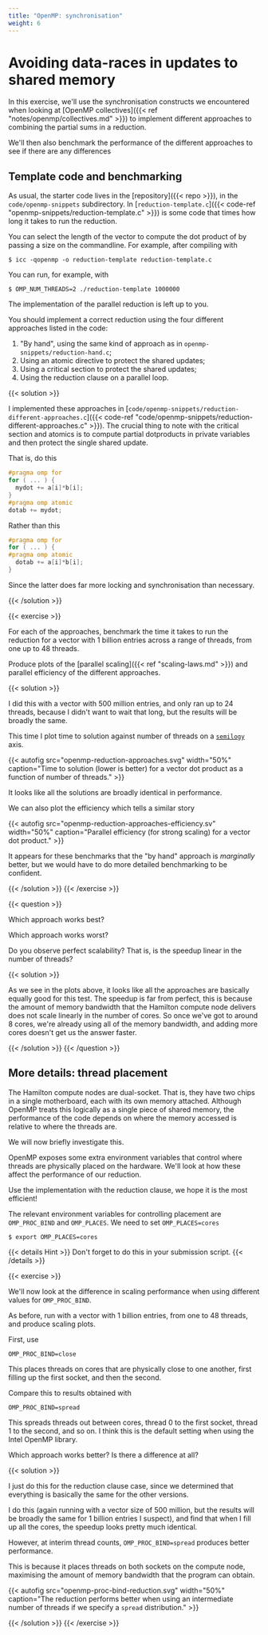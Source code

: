 ```yaml
---
title: "OpenMP: synchronisation"
weight: 6
---
```


# Avoiding data-races in updates to shared memory

In this exercise, we'll use the synchronisation constructs we
encountered when looking at [OpenMP collectives]({{< ref
"notes/openmp/collectives.md" >}}) to implement different approaches
to combining the partial sums in a reduction.

We'll then also benchmark the performance of the different approaches
to see if there are any differences

## Template code and benchmarking

As usual, the starter code lives in the [repository]({{< repo >}}), in
the `code/openmp-snippets` subdirectory.
In [`reduction-template.c`]({{< code-ref
"openmp-snippets/reduction-template.c" >}}) is some code that times
how long it takes to run the reduction.

You can select the length of the vector to compute the dot product of
by passing a size on the commandline. For example, after compiling with

```
$ icc -qopenmp -o reduction-template reduction-template.c
```

You can run, for example, with
```
$ OMP_NUM_THREADS=2 ./reduction-template 1000000
```

The implementation of the parallel reduction is left up to you.

You should implement a correct reduction using the four different
approaches listed in the code:

1. "By hand", using the same kind of approach as in
`openmp-snippets/reduction-hand.c`;
1. Using an atomic directive to protect the shared updates;
1. Using a critical section to protect the shared updates;
1. Using the reduction clause on a parallel loop.

{{< solution >}}

I implemented these approaches in
[`code/openmp-snippets/reduction-different-approaches.c`]({{< code-ref
"code/openmp-snippets/reduction-different-approaches.c" >}}). The
crucial thing to note with the critical section and atomics is to
compute partial dotproducts in private variables and then protect the
single shared update.

That is, do this

```c
#pragma omp for
for ( ... ) {
  mydot += a[i]*b[i];
}
#pragma omp atomic
dotab += mydot;
```

Rather than this

```c
#pragma omp for
for ( ... ) {
#pragma omp atomic
  dotab += a[i]*b[i];
}
```

Since the latter does far more locking and synchronisation than
necessary.

{{< /solution >}}

{{< exercise >}}

For each of the approaches, benchmark the time it takes to run the
reduction for a vector with 1 billion entries across a range of
threads, from one up to 48 threads.

Produce plots of the [parallel scaling]({{< ref "scaling-laws.md" >}})
and parallel efficiency of the different approaches.

{{< solution >}}

I did this with a vector with 500 million entries, and only ran up to
24 threads, because I didn't want to wait that long, but the results
will be broadly the same.

This time I plot time to solution against number of threads on a
[`semilogy`](https://matplotlib.org/3.1.1/api/_as_gen/matplotlib.pyplot.semilogy.html)
axis. 

{{< autofig
    src="openmp-reduction-approaches.svg"
    width="50%"
    caption="Time to solution (lower is better) for a vector dot product as a function of number of threads." >}}
    
It looks like all the solutions are broadly identical in performance.

We can also plot the efficiency which tells a similar story

{{< autofig
    src="openmp-reduction-approaches-efficiency.sv"
    width="50%"
    caption="Parallel efficiency (for strong scaling) for a vector dot product." >}}
    
It appears for these benchmarks that the "by hand" approach is
_marginally_ better, but we would have to do more detailed
benchmarking to be confident.

{{< /solution >}}
{{< /exercise >}}


{{< question >}}

Which approach works best?

Which approach works worst?

Do you observe perfect scalability? That is, is the speedup linear in
the number of threads?

{{< solution >}}

As we see in the plots above, it looks like all the approaches are
basically equally good for this test. The speedup is far from perfect,
this is because the amount of memory bandwidth that the Hamilton
compute node delivers does not scale linearly in the number of cores.
So once we've got to around 8 cores, we're already using all of the
memory bandwidth, and adding more cores doesn't get us the answer
faster.

{{< /solution >}}
{{< /question >}}

## More details: thread placement

The Hamilton compute nodes are dual-socket. That is, they have two
chips in a single motherboard, each with its own memory attached.
Although OpenMP treats this logically as a single piece of shared
memory, the performance of the code depends on where the memory
accessed is relative to where the threads are.

We will now briefly investigate this.

OpenMP exposes some extra environment variables that control where
threads are physically placed on the hardware. We'll look at how these
affect the performance of our reduction.

Use the implementation with the reduction clause, we hope it is the
most efficient!

The relevant environment variables for controlling placement are
`OMP_PROC_BIND` and `OMP_PLACES`. We need to set `OMP_PLACES=cores`

```
$ export OMP_PLACES=cores
```

{{< details Hint >}}
Don't forget to do this in your submission script.
{{< /details >}}

{{< exercise >}}

We'll now look at the difference in scaling performance when using
different values for `OMP_PROC_BIND`.

As before, run with a vector with 1 billion entries, from one to 48
threads, and produce scaling plots.

First, use

```
OMP_PROC_BIND=close
```

This places threads on cores that are physically close to one another,
first filling up the first socket, and then the second.

Compare this to results obtained with

```
OMP_PROC_BIND=spread
```

This spreads threads out between cores, thread 0 to the first socket,
thread 1 to the second, and so on. I think this is the default setting
when using the Intel OpenMP library.

Which approach works better? Is there a difference at all?

{{< solution >}}

I just do this for the reduction clause case, since we determined that
everything is basically the same for the other versions.


I do this (again running with a vector size of 500 million, but
the results will be broadly the same for 1 billion entries I suspect),
and find that when I fill up all the cores, the speedup looks pretty
much identical.

However, at interim thread counts, `OMP_PROC_BIND=spread` produces
better performance.

This is because it places threads on both sockets on the compute node,
maximising the amount of memory bandwidth that the program can obtain.

{{< autofig
    src="openmp-proc-bind-reduction.svg"
    width="50%"
    caption="The reduction performs better when using an intermediate number of threads if we specify a `spread` distribution." >}}
    
{{< /solution >}}
{{< /exercise >}}
